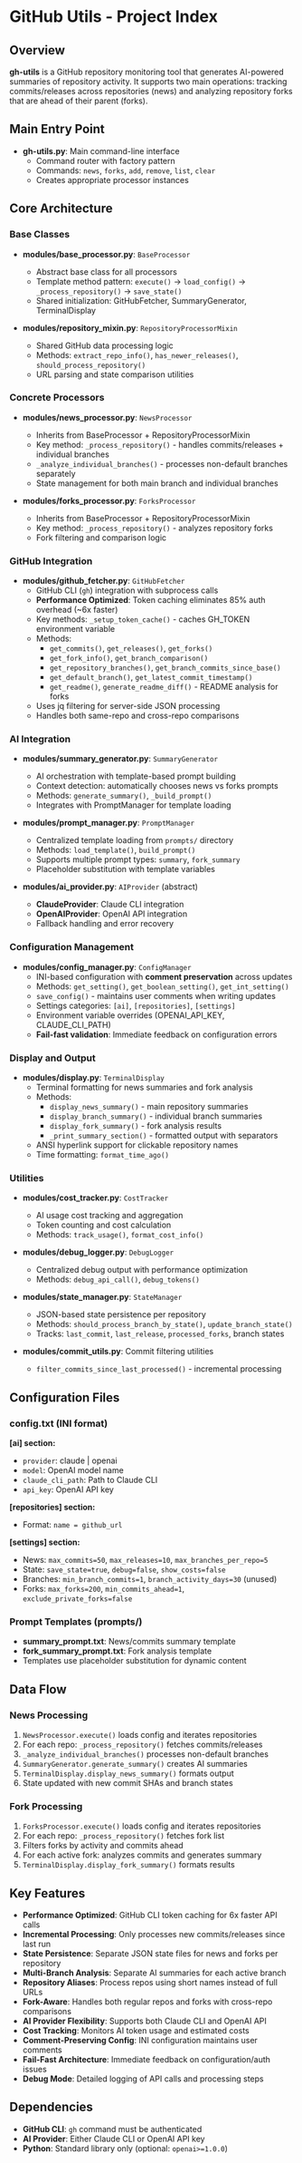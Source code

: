 # GitHub Utils - Project Index

## Overview
**gh-utils** is a GitHub repository monitoring tool that generates AI-powered summaries of repository activity. It supports two main operations: tracking commits/releases across repositories (news) and analyzing repository forks that are ahead of their parent (forks).

## Main Entry Point
- **gh-utils.py**: Main command-line interface
  - Command router with factory pattern
  - Commands: `news`, `forks`, `add`, `remove`, `list`, `clear`
  - Creates appropriate processor instances

## Core Architecture

### Base Classes
- **modules/base_processor.py**: `BaseProcessor`
  - Abstract base class for all processors
  - Template method pattern: `execute()` → `load_config()` → `_process_repository()` → `save_state()`
  - Shared initialization: GitHubFetcher, SummaryGenerator, TerminalDisplay

- **modules/repository_mixin.py**: `RepositoryProcessorMixin`
  - Shared GitHub data processing logic
  - Methods: `extract_repo_info()`, `has_newer_releases()`, `should_process_repository()`
  - URL parsing and state comparison utilities

### Concrete Processors
- **modules/news_processor.py**: `NewsProcessor`
  - Inherits from BaseProcessor + RepositoryProcessorMixin
  - Key method: `_process_repository()` - handles commits/releases + individual branches
  - `_analyze_individual_branches()` - processes non-default branches separately
  - State management for both main branch and individual branches

- **modules/forks_processor.py**: `ForksProcessor`
  - Inherits from BaseProcessor + RepositoryProcessorMixin
  - Key method: `_process_repository()` - analyzes repository forks
  - Fork filtering and comparison logic

### GitHub Integration
- **modules/github_fetcher.py**: `GitHubFetcher`
  - GitHub CLI (`gh`) integration with subprocess calls
  - **Performance Optimized**: Token caching eliminates 85% auth overhead (~6x faster)
  - Key methods: `_setup_token_cache()` - caches GH_TOKEN environment variable
  - Methods:
    - `get_commits()`, `get_releases()`, `get_forks()`
    - `get_fork_info()`, `get_branch_comparison()`
    - `get_repository_branches()`, `get_branch_commits_since_base()`
    - `get_default_branch()`, `get_latest_commit_timestamp()`
    - `get_readme()`, `generate_readme_diff()` - README analysis for forks
  - Uses jq filtering for server-side JSON processing
  - Handles both same-repo and cross-repo comparisons

### AI Integration
- **modules/summary_generator.py**: `SummaryGenerator`
  - AI orchestration with template-based prompt building
  - Context detection: automatically chooses news vs forks prompts
  - Methods: `generate_summary()`, `_build_prompt()`
  - Integrates with PromptManager for template loading

- **modules/prompt_manager.py**: `PromptManager`
  - Centralized template loading from `prompts/` directory
  - Methods: `load_template()`, `build_prompt()`
  - Supports multiple prompt types: `summary`, `fork_summary`
  - Placeholder substitution with template variables

- **modules/ai_provider.py**: `AIProvider` (abstract)
  - **ClaudeProvider**: Claude CLI integration
  - **OpenAIProvider**: OpenAI API integration
  - Fallback handling and error recovery

### Configuration Management
- **modules/config_manager.py**: `ConfigManager`
  - INI-based configuration with **comment preservation** across updates
  - Methods: `get_setting()`, `get_boolean_setting()`, `get_int_setting()`
  - `save_config()` - maintains user comments when writing updates
  - Settings categories: `[ai]`, `[repositories]`, `[settings]`
  - Environment variable overrides (OPENAI_API_KEY, CLAUDE_CLI_PATH)
  - **Fail-fast validation**: Immediate feedback on configuration errors

### Display and Output
- **modules/display.py**: `TerminalDisplay`
  - Terminal formatting for news summaries and fork analysis
  - Methods:
    - `display_news_summary()` - main repository summaries
    - `display_branch_summary()` - individual branch summaries
    - `display_fork_summary()` - fork analysis results
    - `_print_summary_section()` - formatted output with separators
  - ANSI hyperlink support for clickable repository names
  - Time formatting: `format_time_ago()`

### Utilities
- **modules/cost_tracker.py**: `CostTracker`
  - AI usage cost tracking and aggregation
  - Token counting and cost calculation
  - Methods: `track_usage()`, `format_cost_info()`

- **modules/debug_logger.py**: `DebugLogger`
  - Centralized debug output with performance optimization
  - Methods: `debug_api_call()`, `debug_tokens()`

- **modules/state_manager.py**: `StateManager`
  - JSON-based state persistence per repository
  - Methods: `should_process_branch_by_state()`, `update_branch_state()`
  - Tracks: `last_commit`, `last_release`, `processed_forks`, branch states

- **modules/commit_utils.py**: Commit filtering utilities
  - `filter_commits_since_last_processed()` - incremental processing

## Configuration Files

### config.txt (INI format)
**[ai] section:**
- `provider`: claude | openai
- `model`: OpenAI model name
- `claude_cli_path`: Path to Claude CLI
- `api_key`: OpenAI API key

**[repositories] section:**
- Format: `name = github_url`

**[settings] section:**
- News: `max_commits=50`, `max_releases=10`, `max_branches_per_repo=5`
- State: `save_state=true`, `debug=false`, `show_costs=false`
- Branches: `min_branch_commits=1`, `branch_activity_days=30` (unused)
- Forks: `max_forks=200`, `min_commits_ahead=1`, `exclude_private_forks=false`

### Prompt Templates (prompts/)
- **summary_prompt.txt**: News/commits summary template
- **fork_summary_prompt.txt**: Fork analysis template
- Templates use placeholder substitution for dynamic content

## Data Flow

### News Processing
1. `NewsProcessor.execute()` loads config and iterates repositories
2. For each repo: `_process_repository()` fetches commits/releases
3. `_analyze_individual_branches()` processes non-default branches
4. `SummaryGenerator.generate_summary()` creates AI summaries
5. `TerminalDisplay.display_news_summary()` formats output
6. State updated with new commit SHAs and branch states

### Fork Processing
1. `ForksProcessor.execute()` loads config and iterates repositories
2. For each repo: `_process_repository()` fetches fork list
3. Filters forks by activity and commits ahead
4. For each active fork: analyzes commits and generates summary
5. `TerminalDisplay.display_fork_summary()` formats results

## Key Features
- **Performance Optimized**: GitHub CLI token caching for 6x faster API calls
- **Incremental Processing**: Only processes new commits/releases since last run
- **State Persistence**: Separate JSON state files for news and forks per repository
- **Multi-Branch Analysis**: Separate AI summaries for each active branch
- **Repository Aliases**: Process repos using short names instead of full URLs
- **Fork-Aware**: Handles both regular repos and forks with cross-repo comparisons
- **AI Provider Flexibility**: Supports both Claude CLI and OpenAI API
- **Cost Tracking**: Monitors AI token usage and estimated costs
- **Comment-Preserving Config**: INI configuration maintains user comments
- **Fail-Fast Architecture**: Immediate feedback on configuration/auth issues
- **Debug Mode**: Detailed logging of API calls and processing steps

## Dependencies
- **GitHub CLI**: `gh` command must be authenticated
- **AI Provider**: Either Claude CLI or OpenAI API key
- **Python**: Standard library only (optional: `openai>=1.0.0`)